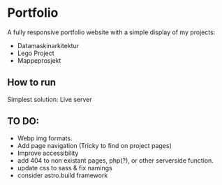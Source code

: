 # Portfolio

A fully responsive portfolio website with a simple display of my projects:

- Datamaskinarkitektur
- Lego Project
- Mappeprosjekt

## How to run

Simplest solution: Live server

## TO DO:

- Webp img formats.
- Add page navigation (Tricky to find on project pages)
- Improve accessibility
- add 404 to non existant pages, php(?), or other serverside function.
- update css to sass & fix namings
- consider astro.build framework